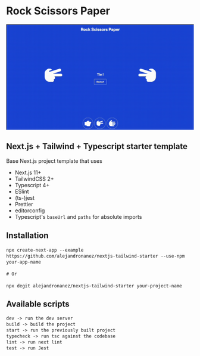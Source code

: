 # Rock Scissors Paper

![demo](./demo-game.gif)

## Next.js + Tailwind + Typescript starter template

Base Next.js project template that uses

- Next.js 11+
- TailwindCSS 2+
- Typescript 4+
- ESlint
- (ts-)jest
- Prettier
- editorconfig
- Typescript's `baseUrl` and `paths` for absolute imports

## Installation

```
npx create-next-app --example https://github.com/alejandronanez/nextjs-tailwind-starter --use-npm your-app-name

# Or

npx degit alejandronanez/nextjs-tailwind-starter your-project-name
```

## Available scripts

```
dev -> run the dev server
build -> build the project
start -> run the previously built project
typecheck -> run tsc against the codebase
lint -> run next lint
test -> run Jest
```
